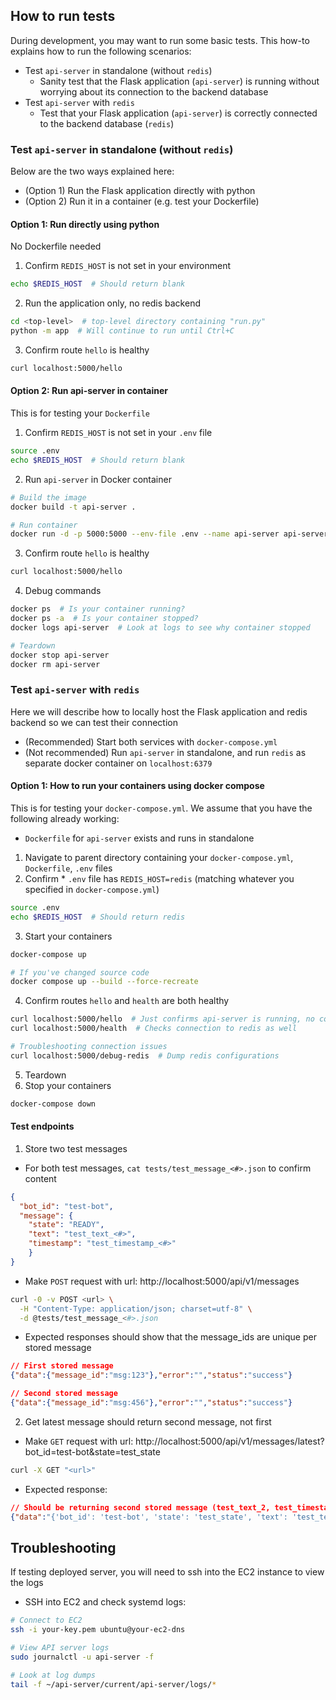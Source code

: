 ## How to run tests

During development, you may want to run some basic tests. This how-to explains how to run the following scenarios:
* Test `api-server` in standalone (without `redis`)
  * Sanity test that the Flask application (`api-server`) is running without worrying about its connection to the backend database
* Test `api-server` with `redis`
  * Test that your Flask application (`api-server`) is correctly connected to the backend database (`redis`)

### Test `api-server` in standalone (without `redis`)
Below are the two ways explained here:
  * (Option 1) Run the Flask application directly with python
  * (Option 2) Run it in a container (e.g. test your Dockerfile)

#### Option 1: Run directly using python
No Dockerfile needed
1. Confirm `REDIS_HOST` is not set in your environment
```sh
echo $REDIS_HOST  # Should return blank
```
2. Run the application only, no redis backend
```sh
cd <top-level>  # top-level directory containing "run.py"
python -m app  # Will continue to run until Ctrl+C
```
3. Confirm route `hello` is healthy
```sh
curl localhost:5000/hello
```

#### Option 2: Run api-server in container
This is for testing your `Dockerfile`
1. Confirm `REDIS_HOST` is not set in your `.env` file
```sh
source .env
echo $REDIS_HOST  # Should return blank
```
2. Run `api-server` in Docker container
```sh
# Build the image
docker build -t api-server .

# Run container
docker run -d -p 5000:5000 --env-file .env --name api-server api-server
```
3. Confirm route `hello` is healthy
```sh
curl localhost:5000/hello
```
4. Debug commands
```sh
docker ps  # Is your container running?
docker ps -a  # Is your container stopped?
docker logs api-server  # Look at logs to see why container stopped

# Teardown
docker stop api-server
docker rm api-server
```

### Test `api-server` with `redis`

Here we will describe how to locally host the Flask application and redis backend so we can test their connection
* (Recommended) Start both services with `docker-compose.yml`
* (Not recommended) Run `api-server` in standalone, and run `redis` as separate docker container on `localhost:6379`

#### Option 1: How to run your containers using docker compose
This is for testing your `docker-compose.yml`. We assume that you have the following already working:
* `Dockerfile` for `api-server` exists and runs in standalone

1. Navigate to parent directory containing your `docker-compose.yml`, `Dockerfile`, `.env` files
2. Confirm * `.env` file has `REDIS_HOST=redis` (matching whatever you specified in `docker-compose.yml`)
```sh
source .env
echo $REDIS_HOST  # Should return redis
```
3. Start your containers
```sh
docker-compose up

# If you've changed source code
docker compose up --build --force-recreate
```
4. Confirm routes `hello` and `health` are both healthy
```sh
curl localhost:5000/hello  # Just confirms api-server is running, no connection needed
curl localhost:5000/health  # Checks connection to redis as well

# Troubleshooting connection issues
curl localhost:5000/debug-redis  # Dump redis configurations
```

5. Teardown
6. Stop your containers
```sh
docker-compose down
```

#### Test endpoints
1. Store two test messages
  * For both test messages, `cat tests/test_message_<#>.json` to confirm content
```json
{
  "bot_id": "test-bot",
  "message": {
    "state": "READY",
    "text": "test_text_<#>",
    "timestamp": "test_timestamp_<#>"
    }
}
```
  * Make `POST` request with url: http://localhost:5000/api/v1/messages
```sh
curl -0 -v POST <url> \
  -H "Content-Type: application/json; charset=utf-8" \
  -d @tests/test_message_<#>.json
```
  * Expected responses should show that the message_ids are unique per stored message
```json
// First stored message
{"data":{"message_id":"msg:123"},"error":"","status":"success"}

// Second stored message
{"data":{"message_id":"msg:456"},"error":"","status":"success"}
```

2. Get latest message should return second message, not first
  * Make `GET` request with url: http://localhost:5000/api/v1/messages/latest?bot_id=test-bot&state=test_state
```sh
curl -X GET "<url>"
```
  * Expected response:
```json
// Should be returning second stored message (test_text_2, test_timestamp_2), not the first
{"data":"{'bot_id': 'test-bot', 'state': 'test_state', 'text': 'test_text_2', 'timestamp': 'test_timestamp_2'}","error":"","status":"success"}
```

## Troubleshooting

If testing deployed server, you will need to ssh into the EC2 instance to view the logs

* SSH into EC2 and check systemd logs:
```sh
# Connect to EC2
ssh -i your-key.pem ubuntu@your-ec2-dns

# View API server logs
sudo journalctl -u api-server -f

# Look at log dumps
tail -f ~/api-server/current/api-server/logs/*
```